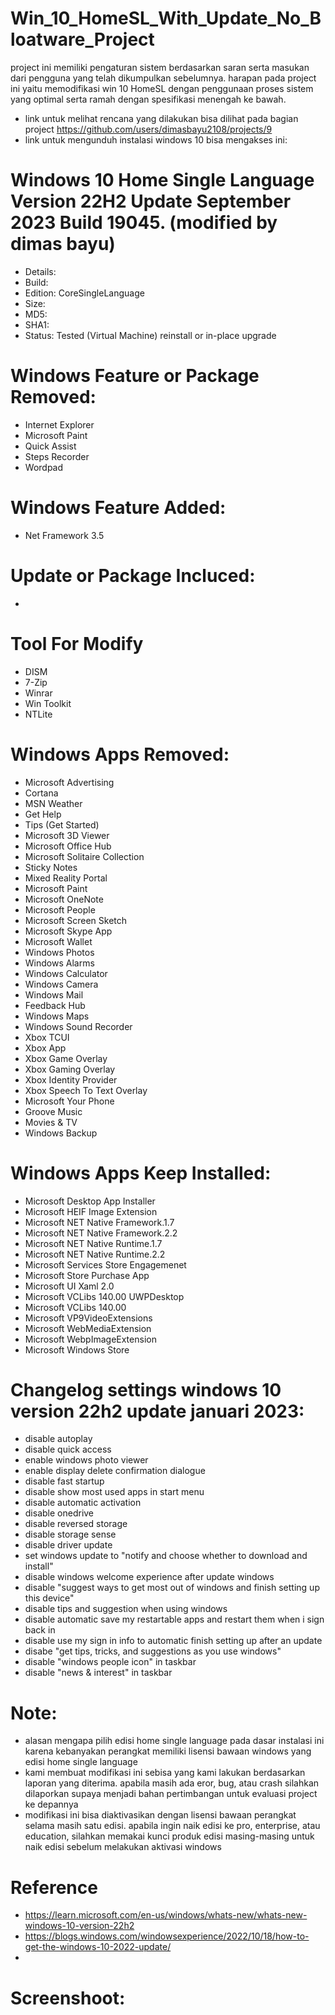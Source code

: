 # Win_10_HomeSL_With_Update_No_Bloatware_Project

project ini memiliki pengaturan sistem berdasarkan saran serta masukan dari pengguna yang telah dikumpulkan sebelumnya. harapan pada project ini yaitu memodifikasi win 10 HomeSL dengan penggunaan proses sistem yang optimal serta ramah dengan spesifikasi menengah ke bawah.

- link untuk melihat rencana yang dilakukan bisa dilihat pada bagian project https://github.com/users/dimasbayu2108/projects/9
- link untuk mengunduh instalasi windows 10 bisa mengakses ini:


# Windows 10 Home Single Language Version 22H2 Update September 2023 Build 19045. (modified by dimas bayu)

- Details:
- Build: 
- Edition: CoreSingleLanguage
- Size: 
- MD5: 
- SHA1: 
- Status: Tested (Virtual Machine) reinstall or in-place upgrade

# Windows Feature or Package Removed:
- Internet Explorer
- Microsoft Paint
- Quick Assist
- Steps Recorder
- Wordpad

# Windows Feature Added:
- Net Framework 3.5

# Update or Package Incluced:
- 

# Tool For Modify
- DISM
- 7-Zip
- Winrar
- Win Toolkit
- NTLite

# Windows Apps Removed:
- Microsoft Advertising
- Cortana
- MSN Weather
- Get Help
- Tips (Get Started)
- Microsoft 3D Viewer
- Microsoft Office Hub
- Microsoft Solitaire Collection
- Sticky Notes
- Mixed Reality Portal
- Microsoft Paint
- Microsoft OneNote
- Microsoft People
- Microsoft Screen Sketch
- Microsoft Skype App
- Microsoft Wallet
- Windows Photos
- Windows Alarms
- Windows Calculator
- Windows Camera
- Windows Mail
- Feedback Hub
- Windows Maps
- Windows Sound Recorder
- Xbox TCUI
- Xbox App
- Xbox Game Overlay
- Xbox Gaming Overlay
- Xbox Identity Provider
- Xbox Speech To Text Overlay
- Microsoft Your Phone
- Groove Music
- Movies & TV
- Windows Backup

# Windows Apps Keep Installed:
- Microsoft Desktop App Installer
- Microsoft HEIF Image Extension
- Microsoft NET Native Framework.1.7
- Microsoft NET Native Framework.2.2
- Microsoft NET Native Runtime.1.7
- Microsoft NET Native Runtime.2.2
- Microsoft Services Store Engagemenet
- Microsoft Store Purchase App
- Microsoft UI Xaml 2.0
- Microsoft VCLibs 140.00 UWPDesktop
- Microsoft VCLibs 140.00
- Microsoft VP9VideoExtensions
- Microsoft WebMediaExtension
- Microsoft WebpImageExtension
- Microsoft Windows Store

# Changelog settings windows 10 version 22h2 update januari 2023:
- disable autoplay
- disable quick access
- enable windows photo viewer
- enable display delete confirmation dialogue
- disable fast startup
- disable show most used apps in start menu
- disable automatic activation
- disable onedrive
- disable reversed storage
- disable storage sense
- disable driver update
- set windows update to "notify and choose whether to download and install"
- disable windows welcome experience after update windows
- disable "suggest ways to get most out of windows and finish setting up this device"
- disable tips and suggestion when using windows
- disable automatic save my restartable apps and restart them when i sign back in
- disable use my sign in info to automatic finish setting up after an update
- disabe "get tips, tricks, and suggestions as you use windows"
- disable "windows people icon" in taskbar
- disable "news & interest" in taskbar

# Note:
- alasan mengapa pilih edisi home single language pada dasar instalasi ini karena kebanyakan perangkat memiliki lisensi bawaan windows yang edisi home single language
- kami membuat modifikasi ini sebisa yang kami lakukan berdasarkan laporan yang diterima. apabila masih ada eror, bug, atau crash silahkan dilaporkan supaya menjadi bahan pertimbangan untuk evaluasi project ke depannya
- modifikasi ini bisa diaktivasikan dengan lisensi bawaan perangkat selama masih satu edisi. apabila ingin naik edisi ke pro, enterprise, atau education, silahkan memakai kunci produk edisi masing-masing untuk naik edisi sebelum melakukan aktivasi windows


# Reference
- https://learn.microsoft.com/en-us/windows/whats-new/whats-new-windows-10-version-22h2
- https://blogs.windows.com/windowsexperience/2022/10/18/how-to-get-the-windows-10-2022-update/
-

# Screenshoot:




